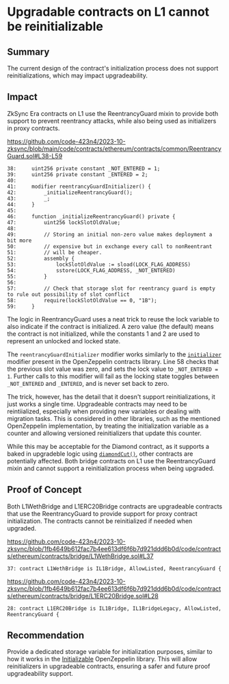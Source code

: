 # Upgradable contracts on L1 cannot be reinitializable

## Summary

The current design of the contract's initialization process does not support reinitializations, which may impact upgradeability.

## Impact

ZkSync Era contracts on L1 use the ReentrancyGuard mixin to provide both support to prevent reentrancy attacks, while also being used as initializers in proxy contracts.

https://github.com/code-423n4/2023-10-zksync/blob/main/code/contracts/ethereum/contracts/common/ReentrancyGuard.sol#L38-L59

```solidity
38:     uint256 private constant _NOT_ENTERED = 1;
39:     uint256 private constant _ENTERED = 2;
40: 
41:     modifier reentrancyGuardInitializer() {
42:         _initializeReentrancyGuard();
43:         _;
44:     }
45: 
46:     function _initializeReentrancyGuard() private {
47:         uint256 lockSlotOldValue;
48: 
49:         // Storing an initial non-zero value makes deployment a bit more
50:         // expensive but in exchange every call to nonReentrant
51:         // will be cheaper.
52:         assembly {
53:             lockSlotOldValue := sload(LOCK_FLAG_ADDRESS)
54:             sstore(LOCK_FLAG_ADDRESS, _NOT_ENTERED)
55:         }
56: 
57:         // Check that storage slot for reentrancy guard is empty to rule out possibility of slot conflict
58:         require(lockSlotOldValue == 0, "1B");
59:     }
```

The logic in ReentrancyGuard uses a neat trick to reuse the lock variable to also indicate if the contract is initialized. A zero value (the default) means the contract is not initialized, while the constants 1 and 2 are used to represent an unlocked and locked state.

The `reentrancyGuardInitializer` modifier works similarly to the [`initializer`](https://github.com/OpenZeppelin/openzeppelin-contracts/blob/v4.9.3/contracts/proxy/utils/Initializable.sol#L84) modifier present in the OpenZeppelin contracts library. Line 58 checks that the previous slot value was zero, and sets the lock value to `_NOT_ENTERED = 1`. Further calls to this modifier will fail as the locking state toggles between `_NOT_ENTERED` and `_ENTERED`, and is never set back to zero.

The trick, however, has the detail that it doesn't support reinitializations, it just works a single time. Upgradeable contracts may need to be reintiialized, especially when providing new variables or dealing with migration tasks. This is considered in other libraries, such as the mentioned OpenZeppelin implementation, by treating the initialization variable as a counter and allowing versioned reinitializers that update this counter.

While this may be acceptable for the Diamond contract, as it supports a baked in upgradeble logic using [`diamondCut()`](https://github.com/code-423n4/2023-10-zksync/blob/1fb4649b612fac7b4ee613df6f6b7d921ddd6b0d/code/contracts/ethereum/contracts/zksync/libraries/Diamond.sol#L95), other contracts are potentially affected. Both bridge contracts on L1 use the ReentrancyGuard mixin and cannot support a reinitialization process when being upgraded.

## Proof of Concept

Both L1WethBridge and L1ERC20Bridge contracts are upgradeable contracts that use the ReentrancyGuard to provide support for proxy contract initialization. The contracts cannot be reinitialized if needed when upgraded.

https://github.com/code-423n4/2023-10-zksync/blob/1fb4649b612fac7b4ee613df6f6b7d921ddd6b0d/code/contracts/ethereum/contracts/bridge/L1WethBridge.sol#L37

```solidity
37: contract L1WethBridge is IL1Bridge, AllowListed, ReentrancyGuard {
```

https://github.com/code-423n4/2023-10-zksync/blob/1fb4649b612fac7b4ee613df6f6b7d921ddd6b0d/code/contracts/ethereum/contracts/bridge/L1ERC20Bridge.sol#L28

```solidity
28: contract L1ERC20Bridge is IL1Bridge, IL1BridgeLegacy, AllowListed, ReentrancyGuard {
```

## Recommendation

Provide a dedicated storage variable for initialization purposes, similar to how it works in the [Initializable](https://github.com/OpenZeppelin/openzeppelin-contracts/blob/v4.9.3/contracts/proxy/utils/Initializable.sol) OpenZeppelin library. This will allow reinitializers in upgradeable contracts, ensuring a safer and future proof upgradeability support.

